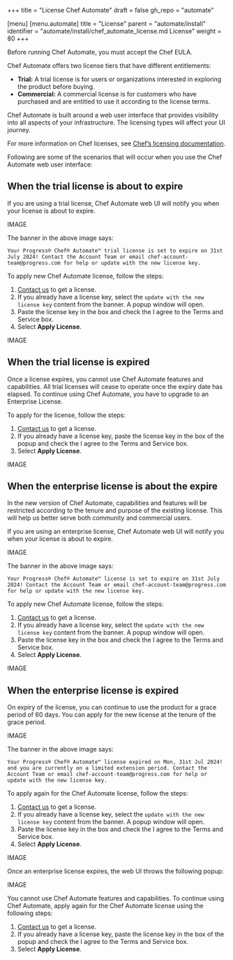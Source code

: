 +++
title = "License Chef Automate"
draft = false
gh_repo = "automate"

[menu]
  [menu.automate]
    title = "License"
    parent = "automate/install"
    identifier = "automate/install/chef_automate_license.md License"
    weight = 80
+++

Before running Chef Automate, you must accept the Chef EULA.

Chef Automate offers two license tiers that have different entitlements:

* **Trial:** A trial license is for users or organizations interested in exploring the product before buying.
* **Commercial:** A commercial license is for customers who have purchased and are entitled to use it according to the license terms.

Chef Automate is built around a web user interface that provides visibility into all aspects of your infrastructure. The licensing types will affect your UI journey.

For more information on Chef licenses, see [Chef’s licensing documentation](https://docs.chef.io/licensing/).

Following are some of the scenarios that will occur when you use the Chef Automate web user interface:

## When the trial license is about to expire

If you are using a trial license, Chef Automate web UI will notify you when your license is about to expire.

IMAGE

The banner in the above image says:

`Your Progress® Chef® Automate™ trial license is set to expire on 31st July 2024! Contact the Account Team or email chef-account-team@progress.com for help or update with the new license key.`

To apply new Chef Automate license, follow the steps:

1. [Contact us](https://www.chef.io/contact-us) to get a license.
1. If you already have a license key, select the `update with the new license key` content from the banner. A popup window will open.
1. Paste the license key in the box and check the I agree to the Terms and Service box.
1. Select **Apply License**.

IMAGE

## When the trial license is expired

Once a license expires, you cannot use Chef Automate features and capabilities. All trial licenses will cease to operate once the expiry date has elapsed. To continue using Chef Automate, you have to upgrade to an Enterprise License.

To apply for the license, follow the steps:

1. [Contact us](https://www.chef.io/contact-us) to get a license.
1. If you already have a license key, paste the license key in the box of the popup and check the I agree to the Terms and Service box.
1. Select **Apply License**.

IMAGE

## When the enterprise license is about the expire

In the new version of Chef Automate, capabilities and features will be restricted according to the tenure and purpose of the existing license. This will help us better serve both community and commercial users.

If you are using an enterprise license, Chef Automate web UI will notify you when your license is about to expire.

IMAGE

The banner in the above image says:

`Your Progress® Chef® Automate™ license is set to expire on 31st July 2024! Contact the Account Team or email chef-account-team@progress.com for help or update with the new license key.`

To apply new Chef Automate license, follow the steps:

1. [Contact us](https://www.chef.io/contact-us) to get a license.
1. If you already have a license key, select the `update with the new license key` content from the banner. A popup window will open.
1. Paste the license key in the box and check the I agree to the Terms and Service box.
1. Select **Apply License**.

IMAGE

## When the enterprise license is expired

On expiry of the license, you can continue to use the product for a grace period of 60 days. You can apply for the new license at the tenure of the grace period.

IMAGE

The banner in the above image says:

`Your Progress® Chef® Automate™ license expired on Mon, 31st Jul 2024! and you are currently on a limited extension period. Contact the Account Team or email chef-account-team@progress.com for help or update with the new license key.`

To apply again for the Chef Automate license, follow the steps:

1. [Contact us](https://www.chef.io/contact-us) to get a license.
1. If you already have a license key, select the `update with the new license key` content from the banner. A popup window will open.
1. Paste the license key in the box and check the I agree to the Terms and Service box.
1. Select **Apply License**.

IMAGE

Once an enterprise license expires, the web UI throws the following popup:

IMAGE

You cannot use Chef Automate features and capabilities. To continue using Chef Automate, apply again for the Chef Automate license using the following steps:

1. [Contact us](https://www.chef.io/contact-us) to get a license.
1. If you already have a license key, paste the license key in the box of the popup and check the I agree to the Terms and Service box.
1. Select **Apply License**.
